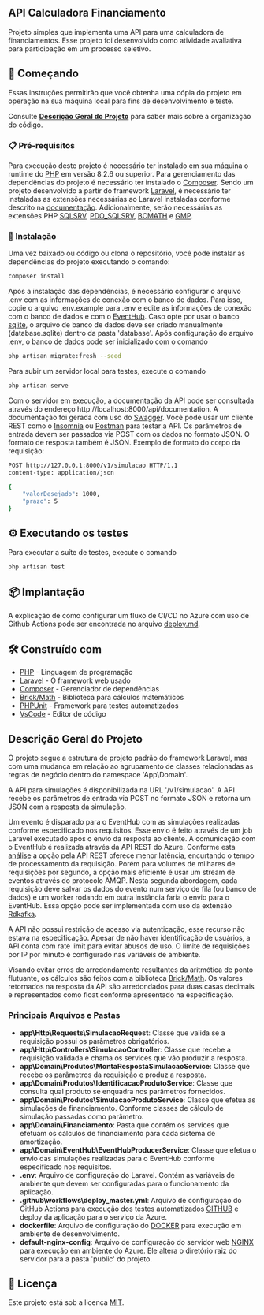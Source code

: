 ## API Calculadora Financiamento

Projeto simples que implementa uma API para uma calculadora de financiamentos.
Esse projeto foi desenvolvido como atividade avaliativa para participação em um processo seletivo.

## 🚀 Começando

Essas instruções permitirão que você obtenha uma cópia do projeto em operação na sua máquina local para fins de desenvolvimento e teste.

Consulte **[Descrição Geral do Projeto](#descrição-geral-do-projeto)** para saber mais sobre a organização do código.

### 📋 Pré-requisitos

Para execução deste projeto é necessário ter instalado em sua máquina o runtime do [PHP](https://www.php.net/) em versão 8.2.6 ou superior. Para gerenciamento das dependências do projeto é necessário ter instalado o [Composer](https://getcomposer.org/).
Sendo um projeto desenvolvido a partir do framework [Laravel](https://laravel.com/), é necessário ter instaladas as extensões necessárias ao Laravel instaladas conforme descrito na [documentação](https://laravel.com/docs/10.x/deployment#server-requirements).
Adicionalmente, serão necessárias as extensões PHP [SQLSRV](https://www.php.net/manual/pt_BR/book.sqlsrv.php), [PDO_SQLSRV](https://www.php.net/manual/pt_BR/ref.pdo-sqlsrv.php), [BCMATH](https://www.php.net/manual/en/book.bc.php) e [GMP](https://www.php.net/manual/en/book.gmp.php).

### 🔧 Instalação

Uma vez baixado ou código ou clona o repositório, você pode instalar as dependências do projeto executando o comando:

```bash
composer install
```

Após a instalação das dependências, é necessário configurar o arquivo .env com as informações de conexão com o banco de dados. Para isso, copie o arquivo .env.example para .env e edite as informações de conexão com o banco de dados e com o [EventHub](https://learn.microsoft.com/pt-br/azure/event-hubs/event-hubs-about).
Caso opte por usar o banco [sqlite](https://www.sqlite.org/index.html), o arquivo de banco de dados deve ser criado manualmente (database.sqlite) dentro da pasta 'database'.
Após configuração do arquivo .env, o banco de dados pode ser inicializado com o comando

```bash
php artisan migrate:fresh --seed
```

Para subir um servidor local para testes, execute o comando

```bash
php artisan serve
```

Com o servidor em execução, a documentação da API pode ser consultada através do endereço http://localhost:8000/api/documentation. A documentação foi gerada com uso do [Swagger](https://swagger.io/).
Você pode usar um cliente REST como o [Insomnia](https://insomnia.rest/) ou [Postman](https://www.postman.com/) para testar a API.
Os parâmetros de entrada devem ser passados via POST com os dados no formato JSON. O formato de resposta também é JSON.
Exemplo de formato do corpo da requisição:

```bash
POST http://127.0.0.1:8000/v1/simulacao HTTP/1.1
content-type: application/json

{
    "valorDesejado": 1000,
    "prazo": 5
}
```

## ⚙️ Executando os testes

Para executar a suíte de testes, execute o comando

```bash
php artisan test
```

## 📦 Implantação

A explicação de como configurar um fluxo de CI/CD no Azure com uso de Github Actions pode ser encontrada no arquivo [deploy.md](docs/deploy.md).

## 🛠️ Construído com

-   [PHP](https://www.php.net/) - Linguagem de programação
-   [Laravel](https://laravel.com/) - O framework web usado
-   [Composer](https://getcomposer.org/) - Gerenciador de dependências
-   [Brick/Math](https://github.com/brick/math) - Biblioteca para cálculos matemáticos
-   [PHPUnit](https://phpunit.de/) - Framework para testes automatizados
-   [VsCode](https://code.visualstudio.com/) - Editor de código

## Descrição Geral do Projeto

O projeto segue a estrutura de projeto padrão do framework Laravel, mas com uma mudança em relação ao agrupamento de classes relacionadas as regras de negócio dentro do namespace 'App\Domain'.

A API para simulações é disponibilizada na URL '/v1/simulacao'. A API recebe os parâmetros de entrada via POST no formato JSON e retorna um JSON com a resposta da simulação.

Um evento é disparado para o EventHub com as simulações realizadas conforme especificado nos requisitos. Esse envio é feito através de um job Laravel executado após o envio da resposta ao cliente. A comunicação com o EventHub é realizada através da API REST do Azure. Conforme esta [análise](https://vincentlauzon.com/2018/06/05/event-hubs-ingestion-performance-and-throughput/) a opção pela API REST oferece menor latência, encurtando o tempo de processamento da requisição. Porém para volumes de milhares de requisições por segundo, a opção mais eficiente é usar um stream de eventos através do protocolo AMQP. Nesta segunda abordagem, cada requisição deve salvar os dados do evento num serviço de fila (ou banco de dados) e um worker rodando em outra instância faria o envio para o EventHub. Essa opção pode ser implementada com uso da extensão [Rdkafka](https://arnaud.le-blanc.net/php-rdkafka-doc/phpdoc/book.rdkafka.html).

A API não possui restrição de acesso via autenticação, esse recurso não estava na especificação. Apesar de não haver identificação de usuários, a API conta com rate limit para evitar abusos de uso. O limite de requisições por IP por minuto é configurado nas variáveis de ambiente.

Visando evitar erros de arredondamento resultantes da aritmética de ponto flutuante, os cálculos são feitos com a biblioteca [Brick/Math](https://github.com/brick/math). Os valores retornados na resposta da API são arredondados para duas casas decimais e representados como float conforme apresentado na especificação.

### Principais Arquivos e Pastas

-   **app\Http\Requests\SimulacaoRequest**: Classe que valida se a requisição possui os parâmetros obrigatórios.
-   **app\Http\Controllers\SimulacaoController**: Classe que recebe a requisição validada e chama os services que vão produzir a resposta.
-   **app\Domain\Produtos\MontaRespostaSimulacaoService**: Classe que recebe os parâmetros da requisição e produz a resposta.
-   **app\Domain\Produtos\IdentificacaoProdutoService**: Classe que consulta qual produto se enquadra nos parâmetros fornecidos.
-   **app\Domain\Produtos\SimulacaoProdutoService**: Classe que efetua as simulações de financiamento. Conforme classes de cálculo de simulação passadas como parâmetro.
-   **app\Domain\Financiamento**: Pasta que contém os services que efetuam os cálculos de financiamento para cada sistema de amortização.
-   **app\Domain\EventHub\EventHubProducerService**: Classe que efetua o envio das simulações realizadas para o EventHub conforme especificado nos requisitos.
-   **.env**: Arquivo de configuração do Laravel. Contém as variáveis de ambiente que devem ser configuradas para o funcionamento da aplicação.
-   **.github\workflows\deploy_master.yml**: Arquivo de configuração do GitHub Actions para execução dos testes automatizados [GITHUB](https://github.com/) e deploy da aplicação para o serviço da Azure.
-   **dockerfile**: Arquivo de configuração do [DOCKER](https://www.docker.com/) para execução em ambiente de desenvolvimento.
-   **default-nginx-config**: Arquivo de configuração do servidor web [NGINX](https://www.nginx.com/) para execução em ambiente do Azure. Ele altera o diretório raiz do servidor para a pasta 'public' do projeto.

## 📄 Licença

Este projeto está sob a licença [MIT](https://www.mit.edu/~amini/LICENSE.md).
